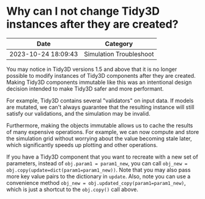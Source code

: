 # Why can I not change Tidy3D instances after they are created?

| Date       | Category    |
|------------|-------------|
| 2023-10-24 18:09:43 | Simulation Troubleshoot |


You may notice in Tidy3D versions 1.5 and above that it is no longer possible to modify instances of Tidy3D components after they are created. Making Tidy3D components immutable like this was an intentional design decision intended to make Tidy3D safer and more performant.

For example, Tidy3D contains several \"validators\" on input data. If models are mutated, we can\'t always guarantee that the resulting instance will still satisfy our validations, and the simulation may be invalid.

Furthermore, making the objects immutable allows us to cache the results of many expensive operations. For example, we can now compute and store the simulation grid without worrying about the value becoming stale later, which significantly speeds up plotting and other operations.

If you have a Tidy3D component that you want to recreate with a new set of parameters, instead of `obj.param1 = param1_new`, you can call `obj_new = obj.copy(update=dict(param1=param1_new))`. Note that you may also pass more key value pairs to the dictionary in `update`. Also, note you can use a convenience method `obj_new = obj.updated_copy(param1=param1_new)`, which is just a shortcut to the `obj.copy()` call above.

